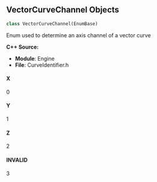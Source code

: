 ## VectorCurveChannel Objects

```python
class VectorCurveChannel(EnumBase)
```

Enum used to determine an axis channel of a vector curve

**C++ Source:**

- **Module**: Engine
- **File**: CurveIdentifier.h

<a id="unreal.VectorCurveChannel.X"></a>

#### X

0

<a id="unreal.VectorCurveChannel.Y"></a>

#### Y

1

<a id="unreal.VectorCurveChannel.Z"></a>

#### Z

2

<a id="unreal.VectorCurveChannel.INVALID"></a>

#### INVALID

3

<a id="unreal.AttenuationDistanceModel"></a>